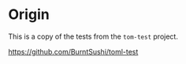 
# Origin

This is a copy of the tests from the `tom-test` project.

https://github.com/BurntSushi/toml-test


